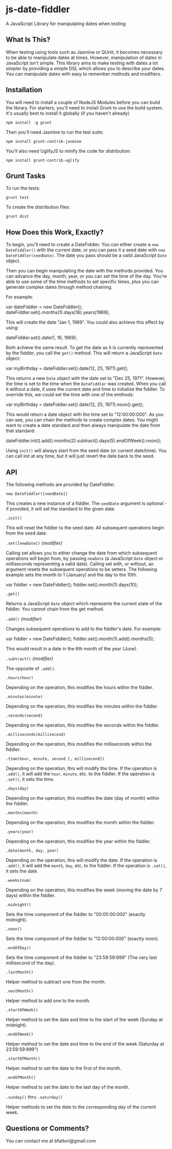 js-date-fiddler
===============

A JavaScript Library for manipulating dates when testing

## What Is This?
When testing using tools such as Jasmine or QUnit, it becomes necessary to be able to
manipulate dates at times.  However, manipulation of dates in JavaScript isn't simple.
This library aims to make testing with dates a lot simpler by providing a simple DSL
which allows you to describe your dates.  You can manipulate dates with easy to
remember methods and modifiers.

## Installation
You will need to install a couple of NodeJS Modules before you can build the library.
For starters, you'll need to install Grunt to use the build system.  It's usually best
to install it globally (if you haven't already)

`npm install -g grunt`

Then you'll need Jasmine to run the test suite:

`npm install grunt-contrib-jasmine`

You'll also need UglifyJS to minify the code for distribution:

`npm install grunt-contrib-uglify`

## Grunt Tasks
To run the tests:

`grunt test`

To create the distribution files:

`grunt dist`

## How Does this Work, Exactly?
To begin, you'll need to create a DateFiddler.  You can either create a `new DateFiddler()` with the
current date, or you can pass it a seed date with `new DateFiddler(seedDate)`.  The date you pass should be a
valid JavaScript `Date` object.

Then you can begin manipulating the date with the methods provided.  You can advance the day, month, year,
or you can set the time of the day.  You're able to use some of the time methods to set specific times,
plus you can generate complex dates through method chaining.

For example:

   var dateFiddler = new DateFiddler();
   dateFiddler.set().months(1).days(16).years(1969);

This will create the date "Jan 1, 1969".  You could also achieve this effect by using:

   dateFiddler.set().date(1, 16, 1969);

Both achieve the same result.  To get the date as it is currently represented by the fiddler, you call
the `get()` method.  This will return a JavaScript `Date` object:

   var myBirthday = dateFiddler.set().date(12, 25, 1971).get();

This returns a new `Date` object with the date set to "Dec 25, 1971".  However, the time is set to the
time when the `DateFiddler` was created.  When you call it without a date, it uses the current date and
time to initialize the fiddler.  To override this, we could set the time with one of the emthods:

   var myBirthday = dateFiddler.set().date(12, 25, 1971).noon().get();

This would return a date object with the time set to "12:00:00:000".  As you can see, you can chain
the methods to create complex dates.  You might want to create a date standard and then always manipulate
the date from that standard:

   dateFiddler.init().add().months(2).subtract().days(5).endOfWeek().noon();

Using `init()` will always start from the seed date (or current date/time).  You can call init at
any time, but it will just revert the date back to the seed.

## API

The following methods are provided by DateFiddler.

`new DateFiddler([seedDate])`

This creates a new instance of a fiddler.  The `seedDate` argument is optional - if provided, it will
set the standard to the given date.

`.init()`

This will reset the fiddler to the seed date.  All subsequent operations begin from the seed date.

`.set([newDate])` _(modifier)_

Calling set allows you to either change the date from which subsequent operations will begin from, by
passing `newDate` (a JavaScript `Date` object or milliseconds representing a valid date).  Calling set
with, or without, an argument resets the subsequent operations to be setters.  The following example
sets the month to 1 (January) and the day to the 10th.

   var fiddler = new DateFiddler();
   fiddler.set().month(1).days(10);

`.get()`

Returns a JavaScript `Date` object which represents the current state of the fiddler.  You cannot
chain from the get method.

`.add()` _(modifier)_

Changes subsequent operations to add to the fiddler's date.  For example:

   var fiddler = new DateFiddler();
   fiddler.set().month(1).add().months(5);

This would result in a date in the 6th month of the year (June).

`.subtract()` _(modifier)_

The opposite of `.add()`.

`.hours(hour)`

Depending on the operation, this modifies the hours within the fiddler.

`.minutes(minute)`

Depending on the operation, this modifies the minutes within the fiddler.

`.seconds(second)`

Depending on the operation, this modifies the seconds within the fiddler.

`.milliseconds(millisecond)`

Depending on the operation, this modifies the milliseconds within the fiddler.

`.time(hour, minute, second [, millisecond])`

Depending on the operation, this will modify the time.  If the operation is `.add()`, it will
add the `hour`, `minute`, etc. to the fiddler.  If the operation is `.set()`, it sets the time.

`.days(day)`

Depending on the operation, this modifies the date (day of month) within the fiddler.

`.months(month)`

Depending on the operation, this modifies the month within the fiddler.

`.years(year)`

Depending on the operation, this modifies the year within the fiddler.

`.date(month, day, year)`

Depending on the operation, this will modify the date.  If the operation is `.add()`, it will
add the `month`, `day`, etc. to the fiddler.  If the operation is `.set()`, it sets the date.

`.weeks(num)`

Depending on the operation, this modifies the week (moving the date by 7 days) within the fiddler.

`.midnight()`

Sets the time component of the fiddler to "00:00:00:000" (exactly midnight).

`.noon()`

Sets the time component of the fiddler to "12:00:00:000" (exactly noon).

`.endOfDay()`

Sets the time component of the fiddler to "23:59:59:999" (The very last millisecond of the day).

`.lastMonth()`

Helper method to subtract one from the month.

`.nextMonth()`

Helper method to add one to the month.

`.startOfWeek()`

Helper method to set the date and time to the start of the week (Sunday at midnight).

`.endOfWeek()`

Helper method to set the date and time to the end of the week (Saturday at 23:59:59:999")

`.startOfMonth()`

Helper method to set the date to the first of the month.

`.endOfMonth()`

Helper method to set the date to the last day of the month.

`.sunday()` thru `.saturday()`

Helper methods to set the date to the corresponding day of the current week.


## Questions or Comments?

You can contact me at &#98;f&#97;&#116;&#116;o&#114;&#105;&#64;&#103;m&#97;&#105;&#108;&#46;&#99;o&#109;

